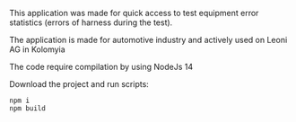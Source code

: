 This application was made for quick access to test equipment error statistics (errors of harness during the test).

The application is made for automotive industry and actively used on Leoni AG in Kolomyia

The code require compilation by using NodeJs 14

Download the project and run scripts:
```
npm i
npm build
```
